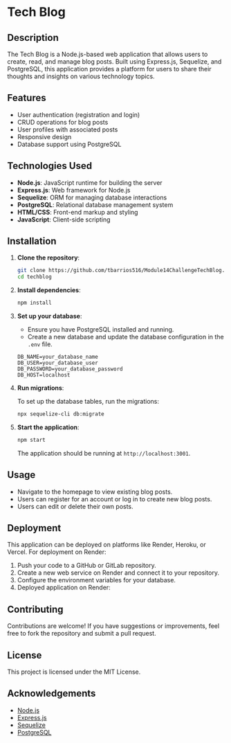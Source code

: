 
# Tech Blog

## Description

The Tech Blog is a Node.js-based web application that allows users to create, read, and manage blog posts. Built using Express.js, Sequelize, and PostgreSQL, this application provides a platform for users to share their thoughts and insights on various technology topics.

## Features

- User authentication (registration and login)
- CRUD operations for blog posts
- User profiles with associated posts
- Responsive design
- Database support using PostgreSQL

## Technologies Used

- **Node.js**: JavaScript runtime for building the server
- **Express.js**: Web framework for Node.js
- **Sequelize**: ORM for managing database interactions
- **PostgreSQL**: Relational database management system
- **HTML/CSS**: Front-end markup and styling
- **JavaScript**: Client-side scripting

## Installation

1. **Clone the repository**:

   ```bash
   git clone https://github.com/tbarrios516/Module14ChallengeTechBlog.git
   cd techblog
   ```

2. **Install dependencies**:

   ```bash
   npm install
   ```

3. **Set up your database**:

   - Ensure you have PostgreSQL installed and running.
   - Create a new database and update the database configuration in the `.env` file.

   ```env
   DB_NAME=your_database_name
   DB_USER=your_database_user
   DB_PASSWORD=your_database_password
   DB_HOST=localhost
   ```

4. **Run migrations**:

   To set up the database tables, run the migrations:

   ```bash
   npx sequelize-cli db:migrate
   ```

5. **Start the application**:

   ```bash
   npm start
   ```

   The application should be running at `http://localhost:3001`.

## Usage

- Navigate to the homepage to view existing blog posts.
- Users can register for an account or log in to create new blog posts.
- Users can edit or delete their own posts.

## Deployment

This application can be deployed on platforms like Render, Heroku, or Vercel. For deployment on Render:

1. Push your code to a GitHub or GitLab repository.
2. Create a new web service on Render and connect it to your repository.
3. Configure the environment variables for your database.
4. Deployed application on Render:

## Contributing

Contributions are welcome! If you have suggestions or improvements, feel free to fork the repository and submit a pull request.

## License

This project is licensed under the MIT License.

## Acknowledgements

- [Node.js](https://nodejs.org/)
- [Express.js](https://expressjs.com/)
- [Sequelize](https://sequelize.org/)
- [PostgreSQL](https://www.postgresql.org/)
